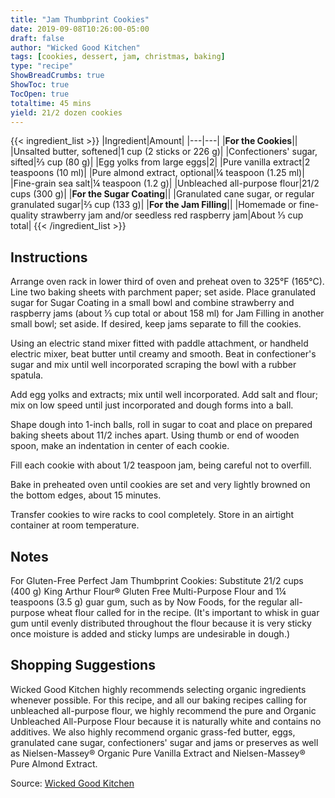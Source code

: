```yaml
---
title: "Jam Thumbprint Cookies"
date: 2019-09-08T10:26:00-05:00
draft: false
author: "Wicked Good Kitchen"
tags: [cookies, dessert, jam, christmas, baking]
type: "recipe"
ShowBreadCrumbs: true
ShowToc: true
TocOpen: true
totaltime: 45 mins
yield: 21/2 dozen cookies
---
```

{{< ingredient_list >}}
|Ingredient|Amount|
|---|---|
|**For the Cookies**||
|Unsalted butter, softened|1 cup (2 sticks or 226 g)|
|Confectioners' sugar, sifted|⅔ cup (80 g)|
|Egg yolks from large eggs|2|
|Pure vanilla extract|2 teaspoons (10 ml)|
|Pure almond extract, optional|¼ teaspoon (1.25 ml)|
|Fine-grain sea salt|¼ teaspoon (1.2 g)|
|Unbleached all-purpose flour|21/2 cups (300 g)|
|**For the Sugar Coating**||
|Granulated cane sugar, or regular granulated sugar|⅔ cup (133 g)|
|**For the Jam Filling**||
|Homemade or fine-quality strawberry jam and/or seedless red raspberry jam|About ⅓ cup total|
{{< /ingredient_list >}}

## Instructions

Arrange oven rack in lower third of oven and preheat oven to 325°F (165°C). Line two baking sheets with parchment paper; set aside. Place granulated sugar for Sugar Coating in a small bowl and combine strawberry and raspberry jams (about ⅓ cup total or about 158 ml) for Jam Filling in another small bowl; set aside. If desired, keep jams separate to fill the cookies.

Using an electric stand mixer fitted with paddle attachment, or handheld electric mixer, beat butter until creamy and smooth. Beat in confectioner's sugar and mix until well incorporated scraping the bowl with a rubber spatula.

Add egg yolks and extracts; mix until well incorporated. Add salt and flour; mix on low speed until just incorporated and dough forms into a ball.

Shape dough into 1-inch balls, roll in sugar to coat and place on prepared baking sheets about 11/2 inches apart. Using thumb or end of wooden spoon, make an indentation in center of each cookie.

Fill each cookie with about 1/2 teaspoon jam, being careful not to overfill.

Bake in preheated oven until cookies are set and very lightly browned on the bottom edges, about 15 minutes.

Transfer cookies to wire racks to cool completely. Store in an airtight container at room temperature.

## Notes

For Gluten-Free Perfect Jam Thumbprint Cookies: Substitute 21/2 cups (400 g) King Arthur Flour® Gluten Free Multi-Purpose Flour and 1¼ teaspoons (3.5 g) guar gum, such as by Now Foods, for the regular all-purpose wheat flour called for in the recipe. (It's important to whisk in guar gum until evenly distributed throughout the flour because it is very sticky once moisture is added and sticky lumps are undesirable in dough.)

## Shopping Suggestions

Wicked Good Kitchen highly recommends selecting organic ingredients whenever possible. For this recipe, and all our baking recipes calling for unbleached all-purpose flour, we highly recommend the pure and Organic Unbleached All-Purpose Flour because it is naturally white and contains no additives. We also highly recommend organic grass-fed butter, eggs, granulated cane sugar, confectioners' sugar and jams or preserves as well as Nielsen-Massey® Organic Pure Vanilla Extract and Nielsen-Massey® Pure Almond Extract.

Source: [Wicked Good Kitchen](https://wickedgoodkitchen.com/grandmas-perfect-jam-thumbprint-cookies/) 